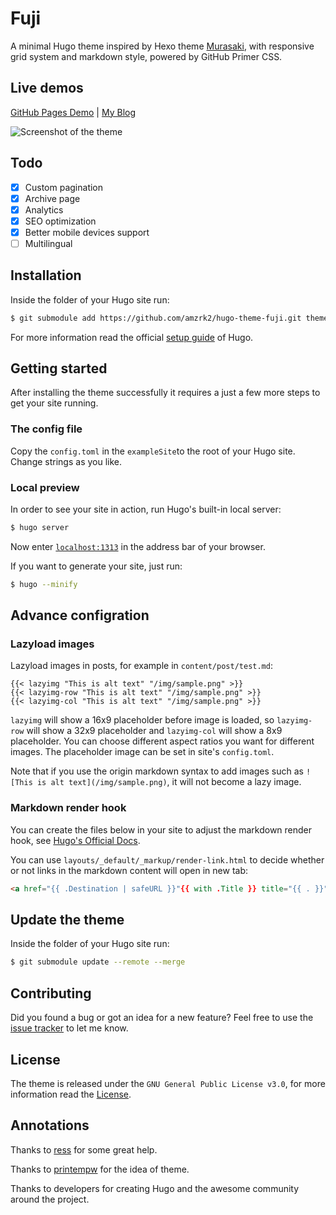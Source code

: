 # Fuji

A minimal Hugo theme inspired by Hexo theme [Murasaki](https://github.com/printempw/hexo-theme-murasaki/), with responsive grid system and markdown style, powered by GitHub Primer CSS.

## Live demos

[GitHub Pages Demo](https://amzrk2.cc/hugo-theme-fuji-demo/) | [My Blog](https://blog.amzrk2.cc/)

![Screenshot of the theme](https://raw.githubusercontent.com/amzrk2/hugo-theme-fuji/master/images/screenshot.png)

## Todo

- [x] Custom pagination
- [x] Archive page
- [x] Analytics
- [x] SEO optimization
- [x] Better mobile devices support
- [ ] Multilingual

## Installation

Inside the folder of your Hugo site run:

```bash
$ git submodule add https://github.com/amzrk2/hugo-theme-fuji.git themes/fuji
```

For more information read the official [setup guide](https://gohugo.io/overview/installing/) of Hugo.

## Getting started

After installing the theme successfully it requires a just a few more steps to get your site running.

### The config file

Copy the ```config.toml``` in the ```exampleSite```to the root of your Hugo site. Change strings as you like.

### Local preview

In order to see your site in action, run Hugo's built-in local server:

```bash
$ hugo server
```

Now enter [```localhost:1313```](http://localhost:1313) in the address bar of your browser.

If you want to generate your site, just run:

```bash
$ hugo --minify
```

## Advance configration

### Lazyload images

Lazyload images in posts, for example in ```content/post/test.md```:

```go-html-template
{{< lazyimg "This is alt text" "/img/sample.png" >}}
{{< lazyimg-row "This is alt text" "/img/sample.png" >}}
{{< lazyimg-col "This is alt text" "/img/sample.png" >}}
```

```lazyimg``` will show a 16x9 placeholder before image is loaded, so ```lazyimg-row``` will show a 32x9 placeholder and ```lazyimg-col``` will show a 8x9 placeholder. You can choose different aspect ratios you want for different images. The placeholder image can be set in site's ```config.toml```.

Note that if you use the origin markdown syntax to add images such as ```![This is alt text](/img/sample.png)```, it will not become a lazy image.

### Markdown render hook

You can create the files below in your site to adjust the markdown render hook, see [Hugo's Official Docs](https://gohugo.io/getting-started/configuration-markup#markdown-render-hooks).

You can use ```layouts/_default/_markup/render-link.html``` to decide whether or not links in the markdown content will open in new tab:

```html
<a href="{{ .Destination | safeURL }}"{{ with .Title }} title="{{ . }}"{{ end }}{{ if strings.HasPrefix .Destination "http" }} target="_blank"{{ end }}>{{ .Text | safeHTML }}</a>
```

## Update the theme

Inside the folder of your Hugo site run:

```bash
$ git submodule update --remote --merge
```

## Contributing

Did you found a bug or got an idea for a new feature? Feel free to use the [issue tracker](https://github.com/amzrk2/hugo-theme-fuji/issues) to let me know.

## License

The theme is released under the ```GNU General Public License v3.0```, for more information read the [License](https://github.com/amzrk2/hugo-theme-fuji/blob/master/LICENSE).

## Annotations

Thanks to [ress](https://github.com/ress997/) for some great help.

Thanks to [printempw](https://github.com/printempw/) for the idea of theme.

Thanks to developers for creating Hugo and the awesome community around the project.

